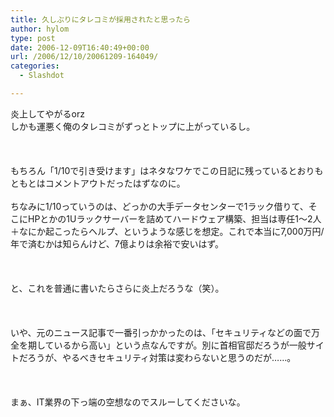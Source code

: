 ```yaml
---
title: 久しぶりにタレコミが採用されたと思ったら
author: hylom
type: post
date: 2006-12-09T16:40:49+00:00
url: /2006/12/10/20061209-164049/
categories:
  - Slashdot

---
```

炎上してやがるorz   
しかも運悪く俺のタレコミがずっとトップに上がっているし。</br>  
</br>   
もちろん「1/10で引き受けます」はネタなワケでこの日記に残っているとおりもともとはコメントアウトだったはずなのに。</br>   
ちなみに1/10っていうのは、どっかの大手データセンターで1ラック借りて、そこにHPとかの1Uラックサーバーを詰めてハードウェア構築、担当は専任1〜2人＋なにか起こったらヘルプ、というような感じを想定。これで本当に7&#44;000万円/年で済むかは知らんけど、7億よりは余裕で安いはず。</br>  
</br>   
と、これを普通に書いたらさらに炎上だろうな（笑）。</br>  
</br>   
いや、元のニュース記事で一番引っかかったのは、「セキュリティなどの面で万全を期しているから高い」という点なんですが。別に首相官邸だろうが一般サイトだろうが、やるべきセキュリティ対策は変わらないと思うのだが……。</br>  
</br>   
まぁ、IT業界の下っ端の空想なのでスルーしてくださいな。</br>  
</br>
